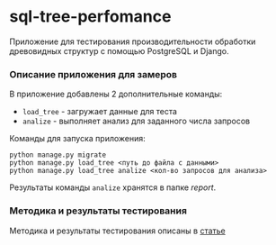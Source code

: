 # sql-tree-perfomance
Приложение для тестирования производительности обработки древовидных структур с помощью PostgreSQL и Django.

### Описание приложения для замеров

В приложение добавлены 2 дополнительные команды:

* ```load_tree``` - загружает данные для теста
* ```analize``` - выполняет анализ для заданного числа запросов

Команды для запуска приложения:
```
python manage.py migrate
python manage.py load_tree <путь до файла с данными>
python manage.py load_tree analize <кол-во запросов для анализа>
```

Результаты команды ```analize``` хранятся в папке *report*.

### Методика и результаты тестирования

Методика и результаты тестирования описаны в [статье](https://kuznetsovin.github.io/post/sql-tree-perform/)
